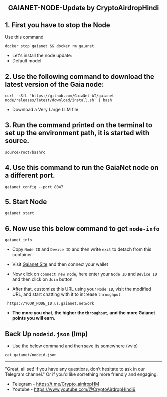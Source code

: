 <h2 align=center>GAIANET-NODE-Update by CryptoAirdropHindi</h2>

## 1. First you have to stop the Node

Use this command
```
docker stop gaianet && docker rm gaianet
```

- Let's install the node update:
- Default model
## 2. Use the following command to download the latest version of the Gaia node:
```
curl -sSfL 'https://github.com/GaiaNet-AI/gaianet-node/releases/latest/download/install.sh' | bash
```
- Download a Very Large LLM file

## 3. Run the command printed on the terminal to set up the environment path, it is started with source.
```
source/root/bashrc
```
## 4. Use this command to run the GaiaNet node on a different port.
```
gaianet config --port 8047
```
## 5. Start Node
```
gaianet start
```
## 6. Now use this below command to get `node-info`
```
gaianet info
```
- Copy `Node ID` and `Device ID` and then write `exit` to detach from this container
- Visit [Gaianet Site](https://www.gaianet.ai/setting/nodes) and then connect your wallet

- Now click on `connect new node`, here enter your `Node ID` and `Device ID` and then click on `Join` button
- After that, customize this URL using your `Node ID`, visit the modified URL, and start chatting with it to increase `throughput`
```
 https://YOUR_NODE_ID.us.gaianet.network
```
- **The more you chat, the higher the `throughput`, and the more Gaianet points you will earn.**
## Back Up `nodeid.json` (Imp)
- Use the below command and then save its somewhere (vvip)
```
cat gaianet/nodeid.json 
```

---
"Great, all set! If you have any questions, don’t hesitate to ask in our Telegram channel."
Or if you'd like something more friendly and engaging:
- Telegram - https://t.me/Crypto_airdropHM
- Youtube - https://www.youtube.com/@CryptoAirdropHindi6
